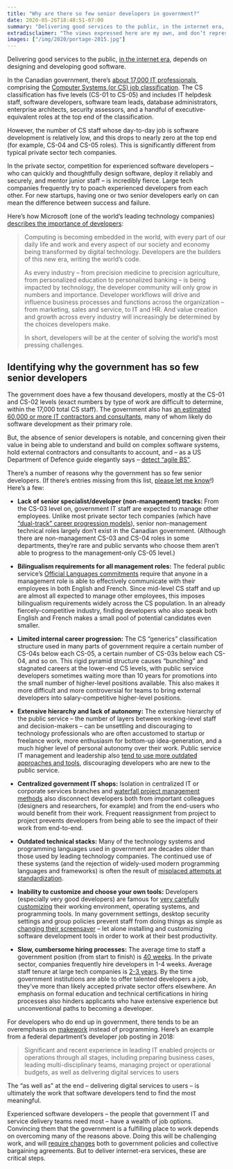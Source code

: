 ```yaml
---
title: "Why are there so few senior developers in government?"
date: 2020-05-26T18:48:51-07:00
summary: "Delivering good services to the public, in the internet era, depends on designing and developing good software. Although there are about 17,000 IT professionals in the Canadian government (and an estimated 60,000 contractors and consultants), there are very few senior developers within the public service. Here are a few reasons why."
extradisclaimer: "The views expressed here are my own, and don’t represent the opinions of my team or my employer."
images: ["/img/2020/portage-2015.jpg"]
---
```


Delivering good services to the public, [in the internet era](https://public.digital/2018/10/12/internet-era-ways-of-working/), depends on designing and developing good software. 

In the Canadian government, there’s [about 17,000 IT professionals](https://ppforum.ca/publications/developing-canadas-digital-ready-public-service/), comprising the [Computer Systems (or CS) job classification](https://www.tbs-sct.gc.ca/agreements-conventions/view-visualiser-eng.aspx?id=1). The CS classification has five levels (CS-01 to CS-05) and includes IT helpdesk staff, software developers, software team leads, database administrators, enterprise architects, security assessors, and a handful of executive-equivalent roles at the top end of the classification. 

However, the number of CS staff whose day-to-day job is software development is relatively low, and this drops to nearly zero at the top end (for example, CS-04 and CS-05 roles). This is significantly different from typical private sector tech companies. 

In the private sector, competition for experienced software developers – who can quickly and thoughtfully design software, deploy it reliably and securely, and mentor junior staff – is incredibly fierce. Large tech companies frequently try to poach experienced developers from each other. For new startups, having one or two senior developers early on can mean the difference between success and failure. 

Here’s how Microsoft (one of the world’s leading technology companies) [describes the importance of developers](https://blogs.microsoft.com/blog/2018/06/04/microsoft-github-empowering-developers/):

> Computing is becoming embedded in the world, with every part of our daily life and work and every aspect of our society and economy being transformed by digital technology. Developers are the builders of this new era, writing the world’s code. 
> 
> As every industry – from precision medicine to precision agriculture, from personalized education to personalized banking – is being impacted by technology, the developer community will only grow in numbers and importance. Developer workflows will drive and influence business processes and functions across the organization – from marketing, sales and service, to IT and HR. And value creation and growth across every industry will increasingly be determined by the choices developers make.
> 
> In short, developers will be at the center of solving the world’s most pressing challenges.

## Identifying why the government has so few senior developers

The government does have a few thousand developers, mostly at the CS-01 and CS-02 levels (exact numbers by type of work are difficult to determine, within the 17,000 total CS staff). The government also has [an estimated 60,000 or more IT contractors and consultants](https://itac.ca/wp-content/uploads/2019/05/ITAC-Commercial-first-doc-mar2019.pdf), many of whom likely do software development as their primary role.

But, the absence of senior developers is notable, and concerning given their value in being able to understand and build on complex software systems, hold external contractors and consultants to account, and – as a US Department of Defence guide elegantly says – [detect “agile BS”](https://media.defense.gov/2018/Oct/09/2002049591/-1/-1/0/DIB_DETECTING_AGILE_BS_2018.10.05.PDF). 

There’s a number of reasons why the government has so few senior developers. (If there’s entries missing from this list, [please let me know](mailto:sean@theboots.ca?subject=Developers)!) Here’s a few:

*   **Lack of senior specialist/developer (non-management) tracks:** From the CS-03 level on, government IT staff are expected to manage other employees. Unlike most private sector tech companies (which have [“dual-track” career progression models](https://www.nytimes.com/1986/11/16/business/holding-on-to-technical-talent.html)), senior non-management technical roles largely don’t exist in the Canadian government. (Although there are non-management CS-03 and CS-04 roles in some departments, they’re rare and public servants who choose them aren’t able to progress to the management-only CS-05 level.)

*   **Bilingualism requirements for all management roles:** The federal public service’s [Official Languages commitments](https://www.tbs-sct.gc.ca/pol/doc-eng.aspx?id=26168) require that anyone in a management role is able to effectively communicate with their employees in both English and French. Since mid-level CS staff and up are almost all expected to manage other employees, this imposes bilingualism requirements widely across the CS population. In an already fiercely-competitive industry, finding developers who also speak both English and French makes a small pool of potential candidates even smaller.

*   **Limited internal career progression:** The CS “generics” classification structure used in many parts of government require a certain number of CS-04s below each CS-05, a certain number of CS-03s below each CS-04, and so on. This rigid pyramid structure causes “bunching” and stagnated careers at the lower-end CS levels, with public service developers sometimes waiting more than 10 years for promotions into the small number of higher-level positions available. This also makes it more difficult and more controversial for teams to bring external developers into salary-competitive higher-level positions.

*   **Extensive hierarchy and lack of autonomy:** The extensive hierarchy of the public service – the number of layers between working-level staff and decision-makers – can be unsettling and discouraging to technology professionals who are often accustomed to startup or freelance work, more enthusiasm for bottom-up idea-generation, and a much higher level of personal autonomy over their work. Public service IT management and leadership also [tend to use more outdated approaches and tools](https://sboots.ca/2020/05/20/the-cycle-of-bad-government-software/), discouraging developers who are new to the public service.

*   **Centralized government IT shops:** Isolation in centralized IT or corporate services branches and [waterfall project management methods](https://sboots.ca/2020/01/28/introducing-agile-to-large-organizations-is-a-subtractive-process-not-an-additive-one/) also disconnect developers both from important colleagues (designers and researchers, for example) and from the end-users who would benefit from their work. Frequent reassignment from project to project prevents developers from being able to see the impact of their work from end-to-end.

*   **Outdated technical stacks:** Many of the technology systems and programming languages used in government are decades older than those used by leading technology companies. The continued use of these systems (and the rejection of widely-used modern programming languages and frameworks) is often the result of [misplaced attempts at standardization](https://sboots.ca/2020/02/04/perils-of-standardization/).

*   **Inability to customize and choose your own tools:** Developers (especially very good developers) are famous for [very carefully customizing](https://twitter.com/nnja/status/1087464173016047616) their working environment, operating systems, and programming tools. In many government settings, desktop security settings and group policies prevent staff from doing things as simple as [changing their screensaver](https://twitter.com/seansworkcomput/status/1047486440744132609) – let alone installing and customizing software development tools in order to work at their best productivity.

*   **Slow, cumbersome hiring processes:** The average time to staff a government position (from start to finish) is [40 weeks](https://internal-red-tape-reduction-report.github.io/chapter-3/#the-problem-the-process-takes-too-long-to-complete). In the private sector, companies frequently hire developers in 1-4 weeks. Average staff tenure at large tech companies is [2-3 years](https://www.businessinsider.com/average-employee-tenure-retention-at-top-tech-companies-2018-4). By the time government institutions are able to offer talented developers a job, they’ve more than likely accepted private sector offers elsewhere. An emphasis on formal education and technical certifications in hiring processes also hinders applicants who have extensive experience but unconventional paths to becoming a developer.

For developers who do end up in government, there tends to be an overemphasis on [makework](https://sboots.ca/2020/01/28/introducing-agile-to-large-organizations-is-a-subtractive-process-not-an-additive-one/) instead of programming. Here’s an example from a federal department’s developer job posting in 2018:

> Significant and recent experience in leading IT enabled projects or operations through all stages, including preparing business cases, leading multi-disciplinary teams, managing project or operational budgets, as well as delivering digital services to users

The “as well as” at the end – delivering digital services to users – is ultimately the work that software developers tend to find the most meaningful. 

Experienced software developers – the people that government IT and service delivery teams need most – have a wealth of job options. Convincing them that the government is a fulfilling place to work depends on overcoming many of the reasons above. Doing this will be challenging work, and will [require changes](https://sboots.ca/2019/12/26/suggestions-for-the-next-gc-cio/) both to government policies and collective bargaining agreements. But to deliver internet-era services, these are critical steps.
